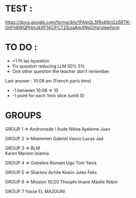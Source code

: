 
# TEST : 
https://docs.google.com/forms/d/e/1FAIpQLSfRs89ct2zSRTK-GhFh8WQPHmJkXF14CIFCT2SizaAmXNgCHg/viewform

# TO DO : 
- +1 Pt las tquestion
- Fix question reducing LLM 50% 5%
- One  other question the teacher don't remember

Last answer : 10:08 am (French paris time)
* -1 between 10:08 => 10
* -1 point for each 1min slice (untill 0)


# GROUPS

GROUP 1 => Andromede ! 
Aude 
Nikita
Ayeleme
Juan

GROUP 2 => Msemmen
Gabriel
Vasco 
Lucas 
Jad

GROUP 3 => BLM  
Karen
Mariem
Islamia


GROUP 4 => Gobelins
Romain 
Ugo
Tom
Yanis


GROUP 5 => Sharkos
Achile 
Kewin
Jules
Felix


GROUP 6 => Mission 10/20
Theophi
Imane
Maelle
Robin

GROUP 7
Yasse EL MAZOUNI
